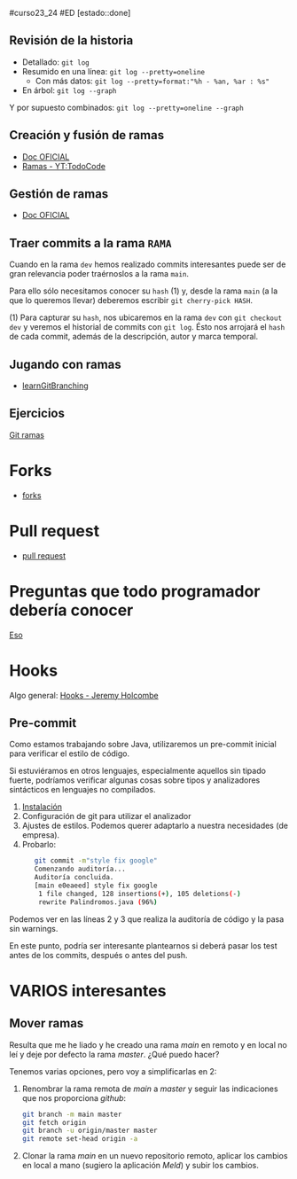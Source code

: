 #curso23_24 #ED [estado::done] 

## Revisión de la historia

+ Detallado: `git log`
+ Resumido en una línea: `git log --pretty=oneline`
  + Con más datos: `git log --pretty=format:"%h - %an, %ar : %s"`
+ En árbol: `git log --graph`

Y por supuesto combinados: `git log --pretty=oneline --graph`


## Creación y fusión de ramas

+ [Doc OFICIAL](https://git-scm.com/book/es/v2/Ramificaciones-en-Git-Procedimientos-B%C3%A1sicos-para-Ramificar-y-Fusionar)
+ [Ramas - YT:TodoCode](https://www.youtube.com/watch?v=gjKKtQVVCZU)

## Gestión de ramas

+ [Doc OFICIAL](https://git-scm.com/book/es/v2/Ramificaciones-en-Git-Gesti%C3%B3n-de-Ramas)

## Traer commits a la rama `RAMA`

Cuando en la rama `dev` hemos realizado commits interesantes puede ser de gran relevancia poder traérnoslos a la rama `main`. 

Para ello sólo necesitamos conocer su `hash` (1) y, desde la rama `main`  (a la que lo queremos llevar) deberemos escribir `git cherry-pick HASH`.

(1) Para capturar su `hash`, nos ubicaremos en la rama `dev` con `git checkout dev` y veremos el historial de commits con `git log`. Ésto nos arrojará el `hash` de cada commit, además de la descripción, autor y marca temporal.

## Jugando con ramas
+ [learnGitBranching](https://learngitbranching.js.org/?locale=es_ES)

## Ejercicios
[Git ramas](https://raul-profesor.github.io/DEAW/P5.1/)

# Forks
+ [forks](https://aprendegit.com/fork-de-repositorios-para-que-sirve/)

# Pull request
+ [pull request](https://www.freecodecamp.org/espanol/news/como-hacer-tu-primer-pull-request-en-github/)

# Preguntas que todo programador debería conocer
[Eso](https://pub.aimind.so/git-commands-summaries-that-every-developer-should-know-6b8f8971ccc4)


# Hooks
Algo general: [Hooks - Jeremy Holcombe](https://kinsta.com/es/blog/git-hooks/)

## Pre-commit
Como estamos trabajando sobre Java, utilizaremos un pre-commit inicial para verificar el estilo de código.

Si estuviéramos en otros lenguajes, especialmente aquellos sin tipado fuerte, podríamos verificar algunas cosas sobre tipos y analizadores sintácticos en lenguajes no compilados.

1. [Instalación](https://bohutskyi.com/improving-code-quality-setting-up-a-pre-commit-hook-for-checkstyle-on-git-4cdb17250279)
2. Configuración de git para utilizar el analizador
3. Ajustes de estilos. Podemos querer adaptarlo a nuestra necesidades (de empresa).
4. Probarlo:
   ```bash
      git commit -m"style fix google"
      Comenzando auditoría...
      Auditoría concluida.
      [main e0eaeed] style fix google
       1 file changed, 128 insertions(+), 105 deletions(-)
       rewrite Palindromos.java (96%)
   ```

Podemos ver en las líneas 2 y 3 que realiza la auditoría de código y la pasa sin warnings.

En este punto, podría ser interesante plantearnos si deberá pasar los test antes de los commits, después o antes del push.


# VARIOS interesantes
## Mover ramas
Resulta que me he liado y he creado una rama *main* en remoto y en local no leí y deje por defecto la rama *master*. ¿Qué puedo hacer?

Tenemos varias opciones, pero voy a simplificarlas en 2:
1. Renombrar la rama remota de *main* a *master* y seguir las indicaciones que nos proporciona *github*:
    ```bash
    git branch -m main master
    git fetch origin
    git branch -u origin/master master
    git remote set-head origin -a
    ```
2. Clonar la rama *main* en un nuevo repositorio remoto, aplicar los cambios en local a mano (sugiero la aplicación *Meld*) y subir los cambios.
